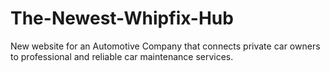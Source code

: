 # The-Newest-Whipfix-Hub
New website for an Automotive Company that connects private car owners to professional and reliable car maintenance services.
